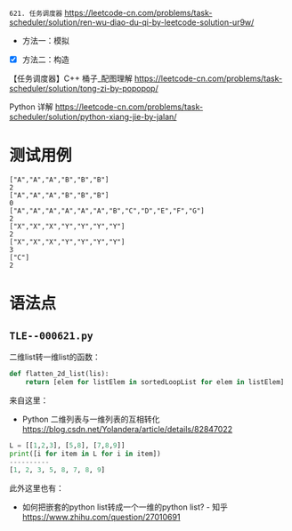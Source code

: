 
`621. 任务调度器` https://leetcode-cn.com/problems/task-scheduler/solution/ren-wu-diao-du-qi-by-leetcode-solution-ur9w/
- 方法一：模拟
- [x] 方法二：构造

【任务调度器】C++ 桶子_配图理解 https://leetcode-cn.com/problems/task-scheduler/solution/tong-zi-by-popopop/

Python 详解 https://leetcode-cn.com/problems/task-scheduler/solution/python-xiang-jie-by-jalan/

# 测试用例

```
["A","A","A","B","B","B"]
2
["A","A","A","B","B","B"]
0
["A","A","A","A","A","A","B","C","D","E","F","G"]
2
["X","X","X","Y","Y","Y","Y"]
2
["X","X","X","Y","Y","Y","Y"]
3
["C"]
2
```

# 语法点

## `TLE--000621.py `

二维list转一维list的函数：
```py
def flatten_2d_list(lis):
    return [elem for listElem in sortedLoopList for elem in listElem]
```

来自这里： 
- Python 二维列表与一维列表的互相转化 https://blog.csdn.net/Yolandera/article/details/82847022
```py
L = [[1,2,3], [5,8], [7,8,9]]
print([i for item in L for i in item])
----------
[1, 2, 3, 5, 8, 7, 8, 9]
```

此外这里也有：
- 如何把嵌套的python list转成一个一维的python list? - 知乎 https://www.zhihu.com/question/27010691
